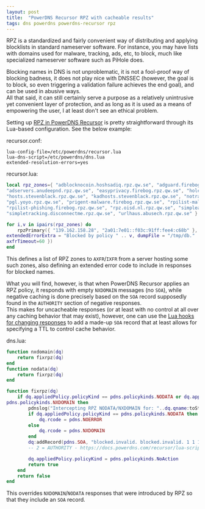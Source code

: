 ```yaml
---
layout: post
title:  "PowerDNS Recursor RPZ with cacheable results"
tags: dns powerdns powerdns-recursor rpz
---
```


RPZ is a standardized and fairly convenient way of distributing and applying blocklists in standard nameserver software.
For instance, you may have lists with domains used for malware, tracking, ads, etc, to block, much like specialized
nameserver software such as PiHole does.  

Blocking names in DNS is not unproblematic, it is not a fool-proof way of blocking badness, it does not play nice
with DNSSEC (however, the goal is to block, so even triggering a validation failure achieves the end goal), and can be used in abusive ways.  
All that said, it can still certainly serve a purpose as a relatively unintrusive yet convenient layer of protection, and as long as it is used as a means of empowering the user, I at least don't see an ethical problem.

Setting up [RPZ in PowerDNS Recursor](https://doc.powerdns.com/recursor/lua-config/rpz.html#configuring-rpz) is pretty straightforward through its Lua-based configuration. See the below example:

recursor.conf:
```
lua-config-file=/etc/powerdns/recursor.lua
lua-dns-script=/etc/powerdns/dns.lua
extended-resolution-errors=yes
```

recursor.lua:
```lua
local rpz_zones={ "adblocknocoin.hoshsadiq.rpz.qw.se", "adguard.firebog.rpz.qw.se",
"adservers.anudeepnd.rpz.qw.se", "easyprivacy.firebog.rpz.qw.se", "hole.certpl.rpz.qw.se",
"hosts.stevenblack.rpz.qw.se", "kadhosts.stevenblack.rpz.qw.se", "notrack-blocklist.quidsup.rpz.qw.se",
"pgl.yoyo.rpz.qw.se", "prigent-malware.firebog.rpz.qw.se", "rpilist-malware.firebog.rpz.qw.se",
"rpilist-phishing.firebog.rpz.qw.se", "rpz.oisd.nl.rpz.qw.se", "simplead.disconnectme.rpz.qw.se",
"simpletracking.disconnectme.rpz.qw.se", "urlhaus.abusech.rpz.qw.se" }

for i,v in ipairs(rpz_zones) do
    rpzPrimary({ "139.162.158.28", "2a01:7e01::f03c:91ff:fee4:c68b" }, v, { extendedErrorCode = 15,
extendedErrorExtra = "Blocked by policy " .. v, dumpFile = "/tmp/db." .. v, seedFile = "/tmp/db." .. v,
axfrTimeout=60 })
end
```

This defines a list of RPZ zones to `AXFR`/`IXFR` from a server hosting some such zones, also defining an
extended error code to include in responses for blocked names.

What you will find, however, is that when PowerDNS Recursor applies an RPZ policy, it responds with empty `NXDOMAIN` messages (no `SOA`), while negative caching is done precisely based on the `SOA` record supposedly found in the `AUTHORITY` section of negative responses.  
This makes for uncacheable responses (or at least with no control at all over any caching behavior that may exist), however, one can use the [Lua hooks for changing responses](https://doc.powerdns.com/recursor/lua-scripting/hooks.html) to add a made-up `SOA` record that at least allows for specifying a TTL to control cache behavior.

dns.lua:
```lua
function nxdomain(dq)
    return fixrpz(dq)
end
function nodata(dq)
    return fixrpz(dq)
end

function fixrpz(dq)
    if dq.appliedPolicy.policyKind == pdns.policykinds.NODATA or dq.appliedPolicy.policyKind ==
pdns.policykinds.NXDOMAIN then
        pdnslog("Intercepting RPZ NODATA/NXDOMAIN for: "..dq.qname:toString())
        if dq.appliedPolicy.policyKind == pdns.policykinds.NODATA then
            dq.rcode = pdns.NOERROR
        else
            dq.rcode = pdns.NXDOMAIN
        end
        dq:addRecord(pdns.SOA, "blocked.invalid. blocked.invalid. 1 1 1 1 600", 2, 600)
        -- 2 = AUTHORITY - https://docs.powerdns.com/recursor/lua-scripting/dnsrecord.html#DNSRecord.place

        dq.appliedPolicy.policyKind = pdns.policykinds.NoAction
        return true
    end
    return false
end
```

This overrides `NXDOMAIN`/`NODATA` responses that were introduced by RPZ so that they include an `SOA` record.
